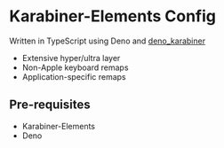 # Karabiner-Elements Config

Written in TypeScript using Deno and [deno_karabiner](https://github.com/esamattis/deno_karabiner)

- Extensive hyper/ultra layer
- Non-Apple keyboard remaps
- Application-specific remaps

## Pre-requisites

- Karabiner-Elements
- Deno
